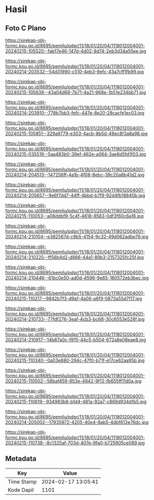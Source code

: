 # Hasil

## Foto C Plano

https://sirekap-obj-formc.kpu.go.id/8695/pemilu/pdpr/11/18/01/20/04/1118012004001-20240215-105520--fab17e46-147d-4d02-8d74-2eb3d34a55ee.jpg

https://sirekap-obj-formc.kpu.go.id/8695/pemilu/pdpr/11/18/01/20/04/1118012004001-20240214-203532--54d31990-c510-4eb3-9efc-43a7cff1fb99.jpg

https://sirekap-obj-formc.kpu.go.id/8695/pemilu/pdpr/11/18/01/20/04/1118012004001-20240215-105638--43a04d68-7b71-4a21-968e-1b51e234bb71.jpg

https://sirekap-obj-formc.kpu.go.id/8695/pemilu/pdpr/11/18/01/20/04/1118012004001-20240214-203910--778b7bb3-fefc-447e-8e20-28cacfe1ec03.jpg

https://sirekap-obj-formc.kpu.go.id/8695/pemilu/pdpr/11/18/01/20/04/1118012004001-20240215-105851--329a9779-e303-4acb-8b5d-48ec8f3a8a98.jpg

https://sirekap-obj-formc.kpu.go.id/8695/pemilu/pdpr/11/18/01/20/04/1118012004001-20240215-035519--5aa483b0-39ef-462e-a064-3ae6d5fd1f03.jpg

https://sirekap-obj-formc.kpu.go.id/8695/pemilu/pdpr/11/18/01/20/04/1118012004001-20240214-204513--147256ff-4a1b-4f08-8ebc-39c20a8b41d2.jpg

https://sirekap-obj-formc.kpu.go.id/8695/pemilu/pdpr/11/18/01/20/04/1118012004001-20240214-205657--9e6f7dd7-44ff-4bbd-b7f9-92d4fb18840b.jpg

https://sirekap-obj-formc.kpu.go.id/8695/pemilu/pdpr/11/18/01/20/04/1118012004001-20240215-110053--a08ddbf9-5c4f-4618-8583-0df3f60c6a16.jpg

https://sirekap-obj-formc.kpu.go.id/8695/pemilu/pdpr/11/18/01/20/04/1118012004001-20240214-210104--e382567d-c9b5-4154-9c32-49d062adbe76.jpg

https://sirekap-obj-formc.kpu.go.id/8695/pemilu/pdpr/11/18/01/20/04/1118012004001-20240214-210225--ff56b4d2-d886-44a1-89b3-2157325fc25f.jpg

https://sirekap-obj-formc.kpu.go.id/8695/pemilu/pdpr/11/18/01/20/04/1118012004001-20240214-210446--61bc0e50-ad0d-4596-9e65-160572eb3bec.jpg

https://sirekap-obj-formc.kpu.go.id/8695/pemilu/pdpr/11/18/01/20/04/1118012004001-20240215-110217--9842b7f3-d9a1-4a06-a6f9-0873a55d7f17.jpg

https://sirekap-obj-formc.kpu.go.id/8695/pemilu/pdpr/11/18/01/20/04/1118012004001-20240214-210733--77fdf276-3eaf-4cb3-bc68-30c6553e528f.jpg

https://sirekap-obj-formc.kpu.go.id/8695/pemilu/pdpr/11/18/01/20/04/1118012004001-20240214-210917--14b87a0c-f915-44c5-b504-672a8e08eae8.jpg

https://sirekap-obj-formc.kpu.go.id/8695/pemilu/pdpr/11/18/01/20/04/1118012004001-20240215-110340--0a03e880-294c-47f0-b71f-e17ce62aa95b.jpg

https://sirekap-obj-formc.kpu.go.id/8695/pemilu/pdpr/11/18/01/20/04/1118012004001-20240215-110502--58baf459-653e-4842-9f12-fb655ff11d0a.jpg

https://sirekap-obj-formc.kpu.go.id/8695/pemilu/pdpr/11/18/01/20/04/1118012004001-20240215-110619--934983b8-b1d4-481a-92a7-c869d934d1b5.jpg

https://sirekap-obj-formc.kpu.go.id/8695/pemilu/pdpr/11/18/01/20/04/1118012004001-20240214-205002--17935972-4205-40e4-8ab5-4dbf612e76dc.jpg

https://sirekap-obj-formc.kpu.go.id/8695/pemilu/pdpr/11/18/01/20/04/1118012004001-20240215-110738--8c1325af-703d-407e-9fa0-b725905ce089.jpg


## Metadata

| Key        | Value               |
| ---------- | ------------------- |
| Time Stamp | 2024-02-17 13:05:41 |
| Kode Dapil | 1101                |



